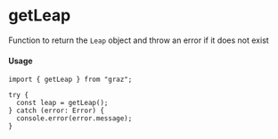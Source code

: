 # getLeap

Function to return the `Leap` object and throw an error if it does not exist

#### Usage

```tsx
import { getLeap } from "graz";

try {
  const leap = getLeap();
} catch (error: Error) {
  console.error(error.message);
}
```
